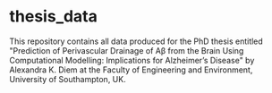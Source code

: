 # thesis_data

This repository contains all data produced for the PhD thesis entitled "Prediction of Perivascular Drainage of Aβ from the Brain Using Computational Modelling: Implications for Alzheimer’s Disease" by Alexandra K. Diem at the Faculty of Engineering and Environment, University of Southampton, UK.

